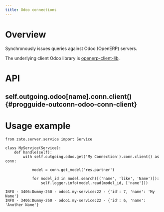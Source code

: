 ```yaml
---
title: Odoo connections
---
```


Overview
========

Synchronously issues queries against Odoo (OpenERP) servers.

The underlying client Odoo library is [openerp-client-lib](https://pypi.python.org/pypi/openerp-client-lib/).

API
===

self.outgoing.odoo\[name\].conn.client() {#progguide-outconn-odoo-conn-client}
----------------------------------------

Usage example
=============

``` {.python}
from zato.server.service import Service

class MyService(Service):
    def handle(self):
        with self.outgoing.odoo.get('My Connection').conn.client() as conn:

            model = conn.get_model('res.partner')

            for model_id in model.search([('name', 'like', 'Name')]):
                self.logger.info(model.read(model_id, ['name']))
```

``` {.python}
INFO - 3406:Dummy-260 - odoo1.my-service:22 - {'id': 7, 'name': 'My Name'}
INFO - 3406:Dummy-260 - odoo1.my-service:22 - {'id': 6, 'name': 'Another Name'}
```
